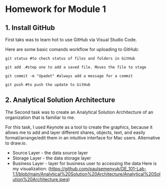 # Homework for Module 1

## 1. Install GitHub
First taks was to learn hot to use GitHub via Visual Studio Code.

Here are some basic comands workflow for uploading to GitHub:
```
git status #to chech status of files and folders in GitHub
```
```
git add .#step one to add a saved file. Moves the file to stage
```
```
git commit -m "Upadet" #always add a message for a commit
```
```
git push #to push the update to GitHub
```

## 2. Analytical Solution Architecture
The Second task was to create an Analytical Solution Architecture of an organization that is familiar to me.

For this task, I used Keynote as a tool to create the graphics, because it allows me to add and layer different shares, objects, text, and easily format/arrange/edit them in an intuitive interface for Mac users. Alternative to draw.io.

- Source Layer - the data source layer
- Storage Layer - the data storage layer 
- Business Layer - layer for business user to accessing the data
Here is my visualization:
(https://github.com/paulsemenyuk/DE_101-Lab-1.1/blob/main/Analytical%20Solution%20Architecture/Analytical%20Solution%20Architecture.jpeg)
